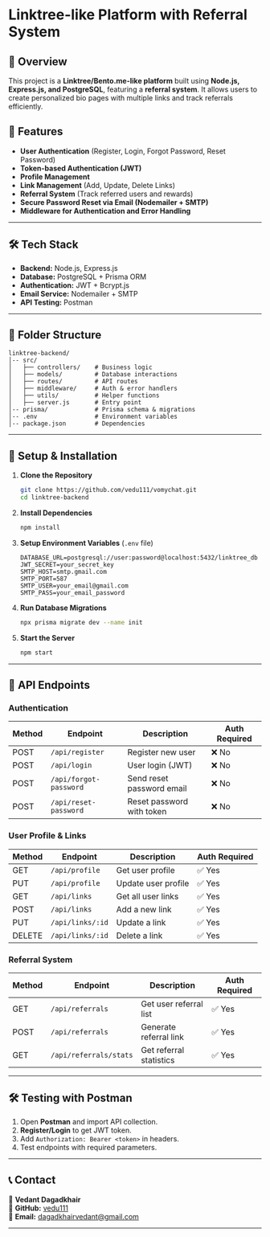 # Linktree-like Platform with Referral System

## 📌 Overview
This project is a **Linktree/Bento.me-like platform** built using **Node.js, Express.js, and PostgreSQL**, featuring a **referral system**. It allows users to create personalized bio pages with multiple links and track referrals efficiently.

## 🚀 Features
- **User Authentication** (Register, Login, Forgot Password, Reset Password)
- **Token-based Authentication (JWT)**
- **Profile Management**
- **Link Management** (Add, Update, Delete Links)
- **Referral System** (Track referred users and rewards)
- **Secure Password Reset via Email (Nodemailer + SMTP)**
- **Middleware for Authentication and Error Handling**

---

## 🛠️ Tech Stack
- **Backend:** Node.js, Express.js
- **Database:** PostgreSQL + Prisma ORM
- **Authentication:** JWT + Bcrypt.js
- **Email Service:** Nodemailer + SMTP
- **API Testing:** Postman

---

## 📂 Folder Structure
```
linktree-backend/
│-- src/
│   ├── controllers/    # Business logic
│   ├── models/         # Database interactions
│   ├── routes/         # API routes
│   ├── middleware/     # Auth & error handlers
│   ├── utils/          # Helper functions
│   ├── server.js       # Entry point
│-- prisma/             # Prisma schema & migrations
│-- .env                # Environment variables
│-- package.json        # Dependencies
```

---

## 🔧 Setup & Installation
1. **Clone the Repository**
   ```sh
   git clone https://github.com/vedu111/vomychat.git
   cd linktree-backend
   ```
2. **Install Dependencies**
   ```sh
   npm install
   ```
3. **Setup Environment Variables** (`.env` file)
   ```env
   DATABASE_URL=postgresql://user:password@localhost:5432/linktree_db
   JWT_SECRET=your_secret_key
   SMTP_HOST=smtp.gmail.com
   SMTP_PORT=587
   SMTP_USER=your_email@gmail.com
   SMTP_PASS=your_email_password
   ```
4. **Run Database Migrations**
   ```sh
   npx prisma migrate dev --name init
   ```
5. **Start the Server**
   ```sh
   npm start
   ```

---

## 📌 API Endpoints
### **Authentication**
| Method | Endpoint               | Description                | Auth Required |
|--------|------------------------|----------------------------|---------------|
| POST   | `/api/register`        | Register new user          | ❌ No |
| POST   | `/api/login`           | User login (JWT)           | ❌ No |
| POST   | `/api/forgot-password` | Send reset password email  | ❌ No |
| POST   | `/api/reset-password`  | Reset password with token  | ❌ No |

### **User Profile & Links**
| Method | Endpoint              | Description                  | Auth Required |
|--------|-----------------------|------------------------------|---------------|
| GET    | `/api/profile`        | Get user profile             | ✅ Yes |
| PUT    | `/api/profile`        | Update user profile          | ✅ Yes |
| GET    | `/api/links`          | Get all user links           | ✅ Yes |
| POST   | `/api/links`          | Add a new link               | ✅ Yes |
| PUT    | `/api/links/:id`      | Update a link                | ✅ Yes |
| DELETE | `/api/links/:id`      | Delete a link                | ✅ Yes |

### **Referral System**
| Method | Endpoint         | Description                          | Auth Required |
|--------|-----------------|--------------------------------------|---------------|
| GET    | `/api/referrals` | Get user referral list              | ✅ Yes |
| POST   | `/api/referrals` | Generate referral link              | ✅ Yes |
| GET    | `/api/referrals/stats` | Get referral statistics     | ✅ Yes |

---

## 🛠️ Testing with Postman
1. Open **Postman** and import API collection.
2. **Register/Login** to get JWT token.
3. Add `Authorization: Bearer <token>` in headers.
4. Test endpoints with required parameters.

---

## 📞 Contact
📧 **Vedant Dagadkhair**  
📍 **GitHub:** [vedu111](https://github.com/vedu111)  
📍 **Email:** dagadkhairvedant@gmail.com

---

